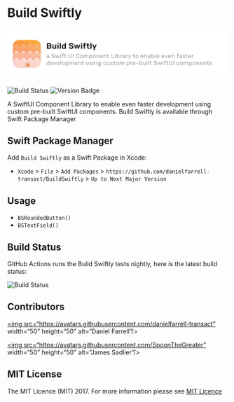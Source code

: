 # Build Swiftly

![Build Swiftly](/BuildSwiftly.png)

![Build Status](https://github.com/danielfarrell-transact/BuildSwiftly/actions/workflows/nightly.yml/badge.svg)
![Version Badge](https://github.com/danielfarrell-transact/BuildSwiftly/actions/workflows/nightly.yml/badge.svg)

A SwiftUI Component Library to enable even faster development using custom pre-built SwiftUI components.
Build Swiftly is available through Swift Package Manager

## Swift Package Manager

Add `Build Swiftly` as a Swift Package in Xcode:

- `Xcode` > `File` > `Add Packages` > `https://github.com/danielfarrell-transact/BuildSwiftly` > `Up to Next Major Version`

## Usage

- `BSRoundedButton()`
- `BSTextField()`

## Build Status

GitHub Actions runs the Build Swiftly tests nightly, here is the latest build status:

![Build Status](https://github.com/danielfarrell-transact/BuildSwiftly/actions/workflows/nightly.yml/badge.svg)

## Contributors

<a href=“https://github.com/danielfarrell-transact”><img src=“https://avatars.githubusercontent.com/danielfarrell-transact” width=“50” height=“50" alt=“Daniel Farrell”/></a>

<a href=“https://github.com/SpoonTheGreater”><img src=“https://avatars.githubusercontent.com/SpoonTheGreater” width=“50” height=“50" alt=“James Sadlier”/></a>

## MIT License

The MIT Licence (MIT) 2017. For more information please see [MIT Licence](LICENSE)

